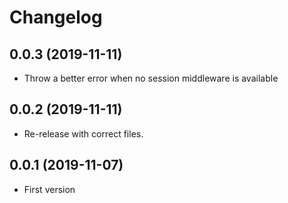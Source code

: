 Changelog
=========

0.0.3 (2019-11-11)
------------------

* Throw a better error when no session middleware is available


0.0.2 (2019-11-11)
------------------

* Re-release with correct files.


0.0.1 (2019-11-07)
------------------

* First version
